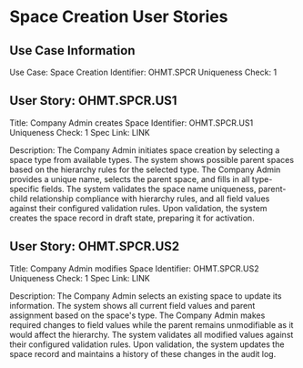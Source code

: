 # Space Creation User Stories

## Use Case Information
Use Case: Space Creation
Identifier: OHMT.SPCR
Uniqueness Check: 1

## User Story: OHMT.SPCR.US1
Title: Company Admin creates Space
Identifier: OHMT.SPCR.US1
Uniqueness Check: 1
Spec Link: LINK

Description:
The Company Admin initiates space creation by selecting a space type from available types. The system shows possible parent spaces based on the hierarchy rules for the selected type. The Company Admin provides a unique name, selects the parent space, and fills in all type-specific fields. The system validates the space name uniqueness, parent-child relationship compliance with hierarchy rules, and all field values against their configured validation rules. Upon validation, the system creates the space record in draft state, preparing it for activation.

## User Story: OHMT.SPCR.US2
Title: Company Admin modifies Space
Identifier: OHMT.SPCR.US2
Uniqueness Check: 1
Spec Link: LINK

Description:
The Company Admin selects an existing space to update its information. The system shows all current field values and parent assignment based on the space's type. The Company Admin makes required changes to field values while the parent remains unmodifiable as it would affect the hierarchy. The system validates all modified values against their configured validation rules. Upon validation, the system updates the space record and maintains a history of these changes in the audit log.